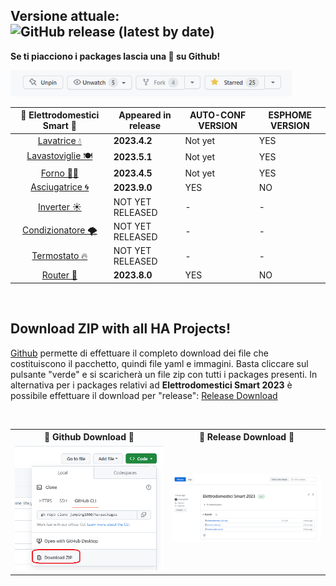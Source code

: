 ## Versione attuale: ![GitHub release (latest by date)](https://img.shields.io/github/v/release/jumping2000/ha-packages)

<b>Se ti piacciono i packages lascia una 🌟 su Github!</b>
<div><img width = "450" src="img/star.png"/></div>

| 📡 Elettrodomestici Smart 📶| Appeared in release | AUTO-CONF VERSION | ESPHOME VERSION |
| :---: | --- | --- | --- |
| [Lavatrice 💧](lavatrice.md) | **2023.4.2** | Not yet | YES |
| [Lavastoviglie 🍽](lavastoviglie.md) | **2023.5.1**| Not yet | YES |
| [Forno 👨‍🍳](forno.md) | **2023.4.5** | Not yet | YES |
| [Asciugatrice 🌀](asciugatrice.md) | **2023.9.0** | YES | NO |
| [Inverter ☀](#inverter) | NOT YET RELEASED | - | - |  
| [Condizionatore 🌪](#condizionatore) | NOT YET RELEASED | - | - | 
| [Termostato 🔥](#termostato)| NOT YET RELEASED | - | - |
| [Router 📶](network.md) | **2023.8.0** |  YES | NO |

<br>

## Download ZIP with all HA Projects!

[Github](https://github.com/jumping2000/ha-packages/tree/main/elettrodomestici_2023) permette di effettuare il completo download dei file che costituiscono il pacchetto, quindi file yaml e immagini. Basta cliccare sul pulsante "verde" e si scaricherà un file zip con tutti i packages presenti. In alternativa per i packages relativi ad **Elettrodomestici Smart 2023** è possibile effettuare il download per "release": [Release Download](https://github.com/jumping2000/ha-packages/releases)

<br>
<table align="center">
	<tr>
	    <th><center>🎫 Github Download 🎫</center></th>
        <th><center>🎫 Release Download 🎫</center></th>
	</tr>
  <tr>
      <td><div align=center><img width = 400 src="img/github_download.png"/></div></td>
      <td><div align=center><img width = 400 src="img/release_download.png"/></div></td>
  </tr>
</table>
